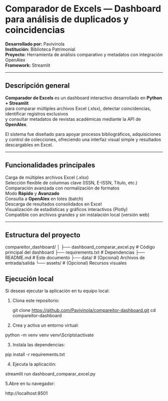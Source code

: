 #  Comparador de Excels — Dashboard para análisis de duplicados y coincidencias

**Desarrollado por:** Pavivinola  
**Institución:** Biblioteca Patrimonial   
**Proyecto:** Herramienta de análisis comparativo y metadatos con integración OpenAlex  
**Framework:** Streamlit  

---

##  Descripción general

**Comparador de Excels** es un dashboard interactivo desarrollado en **Python + Streamlit**  
para comparar múltiples archivos Excel (.xlsx), detectar coincidencias, identificar registros exclusivos  
y consultar metadatos de revistas académicas mediante la API de **OpenAlex**.

El sistema fue diseñado para apoyar procesos bibliográficos, adquisiciones y control de colecciones, 
ofreciendo una interfaz visual simple y resultados descargables en Excel.

---

##  Funcionalidades principales

 Carga de múltiples archivos Excel (.xlsx)  
 Selección flexible de columnas clave (ISSN, E-ISSN, Título, etc.)  
 Comparación avanzada con normalización de formatos  
 Modo **Rápido** y **Avanzado**  
 Consulta a **OpenAlex** en lotes (batch)  
 Descarga de resultados consolidados en Excel  
 Visualización de estadísticas y gráficos interactivos (Plotly)  
 Compatible con archivos grandes y sin instalación local (versión web)  

---

##  Estructura del proyecto

compareitor_dashboard/
│
├── dashboard_comparar_excel.py # Código principal del dashboard
├── requirements.txt # Dependencias
├── README.md # Este documento
├── data/ # (Opcional) Archivos de entrada/salida
└── assets/ # (Opcional) Recursos visuales

##  Ejecución local

Si deseas ejecutar la aplicación en tu equipo local:

1. Clona este repositorio:
   
   git clone https://github.com/Pavivinola/compareitor-dashboard.git
   cd compareitor-dashboard

2. Crea y activa un entorno virtual:

  python -m venv venv
  venv\Scripts\activate

3. Instala las dependencias:

  pip install -r requirements.txt

4. Ejecuta la aplicación:

  streamlit run dashboard_comparar_excel.py

5.Abre en tu navegador:

  http://localhost:8501


